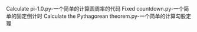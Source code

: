 Calculate pi-1.0.py-一个简单的计算圆周率的代码
Fixed countdown.py-一个简单的固定倒计时
Calculate the Pythagorean theorem.py-一个简单的计算勾股定理
